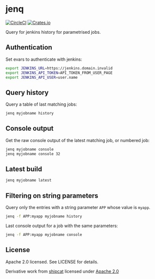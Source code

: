 # jenq
[![CircleCI](https://circleci.com/gh/clux/jenq.svg?style=shield)](https://circleci.com/gh/clux/jenq)
[![Crates.io](https://img.shields.io/crates/v/jenq.svg)](https://crates.io/crates/jenq)

Query for jenkins history for parametrised jobs.

## Authentication
Set evars to authenticate with jenkins:

```sh
export JENKINS_URL=https://jenkins.domain.invalid
export JENKINS_API_TOKEN=API_TOKEN_FROM_USER_PAGE
export JENKINS_API_USER=user.name
```

## Query history
Query a table of last matching jobs:

```sh
jenq myjobname history
```

## Console output
Get the raw console output of the latest matching job, or numbered job:

```sh
jenq myjobname console
jenq myjobname console 32
```

## Latest build

```sh
jenq myjobname latest
```

## Filtering on string parameters
Query only the entries with a string parameter `APP` whose value is `myapp`.

```sh
jenq -f APP:myapp myjobname history
```

Last console output for a job with the same parameters:

```sh
jenq -f APP:myapp myjobname console
```

## License
Apache 2.0 licensed. See LICENSE for details.

Derivative work from [shipcat](https://github.com/Babylonpartners/shipcat) licensed under [Apache 2.0](https://github.com/Babylonpartners/shipcat/blob/master/LICENSE)
